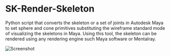 # SK-Render-Skeleton

Python script that converts the skeleton or a set of joints in Autodesk Maya to set sphere and cone primitives substituting the wireframe standard mode of visualizing the skeletons in Maya. Using this tool, the skeleton can be rendered using any rendering engine such Maya software or Mentalray. 

![Screenshot](https://github.com/NadineAB/SK-Render-Skeleton/blob/master/PrimitivesSkeleton/PrimitivesSkeleton%20Screen%20Shot.png)
